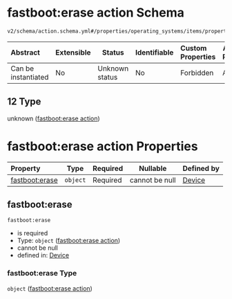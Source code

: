 # fastboot:erase action Schema

```txt
v2/schema/action.schema.yml#/properties/operating_systems/items/properties/steps/items/properties/actions/items/oneOf/12
```




| Abstract            | Extensible | Status         | Identifiable | Custom Properties | Additional Properties | Access Restrictions | Defined In                                                           |
| :------------------ | ---------- | -------------- | ------------ | :---------------- | --------------------- | ------------------- | -------------------------------------------------------------------- |
| Can be instantiated | No         | Unknown status | No           | Forbidden         | Allowed               | none                | [device.schema.json\*](../device.schema.json "open original schema") |

## 12 Type

unknown ([fastboot:erase action](device-properties-operating-systems-operating-system-properties-steps-step-properties-group-step-action-oneof-fastbooterase-action.md))

# fastboot:erase action Properties

| Property                         | Type     | Required | Nullable       | Defined by                                                                                                                                                                                                                                                                                                                           |
| :------------------------------- | -------- | -------- | -------------- | :----------------------------------------------------------------------------------------------------------------------------------------------------------------------------------------------------------------------------------------------------------------------------------------------------------------------------------- |
| [fastboot:erase](#fastbooterase) | `object` | Required | cannot be null | [Device](device-properties-operating-systems-operating-system-properties-steps-step-properties-group-step-action-oneof-fastbooterase-action-properties-fastbooterase-action.md "v2/schema/action.schema.yml#/properties/operating_systems/items/properties/steps/items/properties/actions/items/oneOf/12/properties/fastboot:erase") |

## fastboot:erase




`fastboot:erase`

-   is required
-   Type: `object` ([fastboot:erase action](device-properties-operating-systems-operating-system-properties-steps-step-properties-group-step-action-oneof-fastbooterase-action-properties-fastbooterase-action.md))
-   cannot be null
-   defined in: [Device](device-properties-operating-systems-operating-system-properties-steps-step-properties-group-step-action-oneof-fastbooterase-action-properties-fastbooterase-action.md "v2/schema/action.schema.yml#/properties/operating_systems/items/properties/steps/items/properties/actions/items/oneOf/12/properties/fastboot:erase")

### fastboot:erase Type

`object` ([fastboot:erase action](device-properties-operating-systems-operating-system-properties-steps-step-properties-group-step-action-oneof-fastbooterase-action-properties-fastbooterase-action.md))
